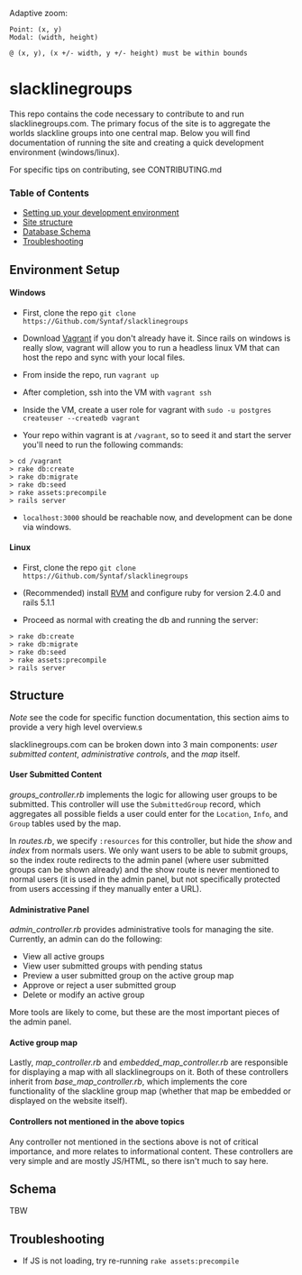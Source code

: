 Adaptive zoom:

    Point: (x, y)
    Modal: (width, height)

    @ (x, y), (x +/- width, y +/- height) must be within bounds


# slacklinegroups

This repo contains the code necessary to contribute to and run slacklinegroups.com. The primary focus of the site is to aggregate the worlds slackline groups into one central map. Below you will find documentation of running the site and creating a quick development environment (windows/linux).

For specific tips on contributing, see CONTRIBUTING.md

### Table of Contents
* [Setting up your development environment](#environment-setup)
* [Site structure](#setup)
* [Database Schema](#structure)
* [Troubleshooting](#schema)

## Environment Setup

#### Windows

* First, clone the repo `git clone https://Github.com/Syntaf/slacklinegroups`

* Download [Vagrant](https://www.vagrantup.com/downloads.html) if you don't already have it. Since rails on windows is really slow, vagrant will allow you to run a headless linux VM that can host the repo and sync with your local files.

* From inside the repo, run `vagrant up`

* After completion, ssh into the VM with `vagrant ssh`

* Inside the VM, create a user role for vagrant with `sudo -u postgres createuser --createdb vagrant`

* Your repo within vagrant is at `/vagrant`, so to seed it and start the server you'll need to run the following commands:
```
> cd /vagrant
> rake db:create
> rake db:migrate
> rake db:seed
> rake assets:precompile
> rails server
```

* `localhost:3000` should be reachable now, and development can be done via windows.

#### Linux

* First, clone the repo `git clone https://Github.com/Syntaf/slacklinegroups`

* (Recommended) install [RVM](https://rvm.io/) and configure ruby for version 2.4.0 and rails 5.1.1

* Proceed as normal with creating the db and running the server:
```
> rake db:create
> rake db:migrate
> rake db:seed
> rake assets:precompile
> rails server
```

## Structure

*Note* see the code for specific function documentation, this section aims to provide a very high level overview.s

slacklinegroups.com can be broken down into 3 main components: *user submitted content*, *administrative controls*, and the *map* itself.

#### User Submitted Content

_groups\_controller.rb_ implements the logic for allowing user groups to be submitted. This controller will use the `SubmittedGroup` record, which aggregates all possible fields a user could enter for the `Location`, `Info`, and `Group` tables used by the map. 

In _routes.rb_, we specify `:resources` for this controller, but hide the *show* and *index* from normals users. We only want users to be able to submit groups, so the index route redirects to the admin panel (where user submitted groups can be shown already) and the show route is never mentioned to normal users (it is used in the admin panel, but not specifically protected from users accessing if they manually enter a URL).

#### Administrative Panel

_admin\_controller.rb_ provides administrative tools for managing the site. Currently, an admin can do the following:

  * View all active groups
  * View user submitted groups with pending status
  * Preview a user submitted group on the active group map
  * Approve or reject a user submitted group
  * Delete or modify an active group

More tools are likely to come, but these are the most important pieces of the admin panel.

#### Active group map

Lastly, _map\_controller.rb_ and _embedded\_map\_controller.rb_ are responsible for displaying a map with all slacklinegroups on it. Both of these controllers inherit from _base\_map\_controller.rb_, which implements the core functionality of the slackline group map (whether that map be embedded or displayed on the website itself).

#### Controllers not mentioned in the above topics

Any controller not mentioned in the sections above is not of critical importance, and more relates to informational content. These controllers are very simple and are mostly JS/HTML, so there isn't much to say here.

## Schema

TBW

## Troubleshooting
* If JS is not loading, try re-running `rake assets:precompile`